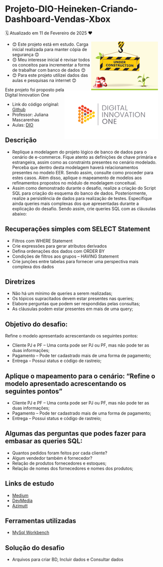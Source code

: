# Projeto-DIO-Heineken-Criando-Dashboard-Vendas-Xbox

:spiral_calendar: Atualizado em 11 de Fevereiro de 2025 :heart:

<img align="right" alt="GIF" height="160px" src="https://github.com/rdeconti/rdeconti-resources/blob/main/under_construction.gif" />

- :blush: Este projeto está em estudo. Carga inicial realizada para manter cópia de segurança :blush:
- :blush: Meu interesse inicial é revisar todos os conceitos para incrementar a forma de trabalhar com banco de dados :blush:
- :blush: Para este projeto utilizei dados das aulas e pesquisas na internet :blush:

<img align="right" alt="GIF" height="160px" src="https://github.com/rdeconti/rdeconti-resources/blob/main/Digital%20Innovation%20One%20-%20Logotipo.png" />

Este projeto foi proposto pela Digital Innovation One
- Link do código original: [Github](https://github.com/julianazanelatto/mysql_sql_database_specialist/tree/main/M%C3%B3dulo%203/desafio)
- Professor: Juliana Mascarenhas
- Aulas: [DIO](https://web.dio.me/lab/construindo-seu-primeiro-projeto-logico-de-banco-de-dados/learning/30ffb3b9-3e87-4471-b256-71f733a32ae7?back=/track/coding-the-future-heineken-ia-para-analise-de-dados)

## Descrição
- Replique a modelagem do projeto lógico de banco de dados para o cenário de e-commerce. Fique atento as definições de chave primária e estrangeira, assim como as constraints presentes no cenário modelado. Perceba que dentro desta modelagem haverá relacionamentos presentes no modelo EER. Sendo assim, consulte como proceder para estes casos. Além disso, aplique o mapeamento de modelos aos refinamentos propostos no módulo de modelagem conceitual.
- Assim como demonstrado durante o desafio, realize a criação do Script SQL para criação do esquema do banco de dados. Posteriormente, realize a persistência de dados para realização de testes. Especifique ainda queries mais complexas dos que apresentadas durante a explicação do desafio. Sendo assim, crie queries SQL com as cláusulas abaixo:

## Recuperações simples com SELECT Statement
- Filtros com WHERE Statement
- Crie expressões para gerar atributos derivados
- Defina ordenações dos dados com ORDER BY
- Condições de filtros aos grupos – HAVING Statement
- Crie junções entre tabelas para fornecer uma perspectiva mais complexa dos dados

## Diretrizes
- Não há um mínimo de queries a serem realizadas;
- Os tópicos supracitados devem estar presentes nas queries;
- Elabore perguntas que podem ser respondidas pelas consultas;
- As cláusulas podem estar presentes em mais de uma query;

## Objetivo do desafio:
Refine o modelo apresentado acrescentando os seguintes pontos:
- Cliente PJ e PF – Uma conta pode ser PJ ou PF, mas não pode ter as duas informações;
- Pagamento – Pode ter cadastrado mais de uma forma de pagamento;
- Entrega – Possui status e código de rastreio;

## Aplique o mapeamento para o  cenário: “Refine o modelo apresentado acrescentando os seguintes pontos”
- Cliente PJ e PF – Uma conta pode ser PJ ou PF, mas não pode ter as duas informações;
- Pagamento – Pode ter cadastrado mais de uma forma de pagamento;
- Entrega – Possui status e código de rastreio;

## Algumas das perguntas que podes fazer para embasar as queries SQL:
- Quantos pedidos foram feitos por cada cliente?
- Algum vendedor também é fornecedor?
- Relação de produtos fornecedores e estoques;
- Relação de nomes dos fornecedores e nomes dos produtos;

## Links de estudo
- [Medium](https://medium.com/@karlos-b/database-project-e-commerce-order-management-system-with-sql-d986b044d92)
- [DevMedia](https://www.devmedia.com.br/planejamento-e-modelagem-de-um-banco-de-dados-para-e-commerce/17185)
- [Azimutt](https://azimutt.app/gallery/e-commerce)

## Ferramentas utilizadas
- [MySql Workbench](https://www.mysql.com/products/workbench/)

## Solução do desafio
- Arquivos para criar BD, Incluir dados e Consultar dados 
